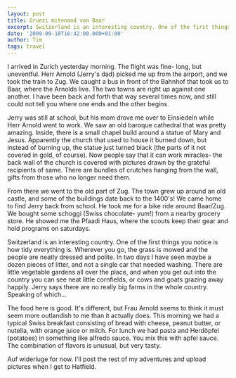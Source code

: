 ```yaml
---
layout: post
title: Gruezi mitenand von Baar
excerpt: Switzerland is an interesting country. One of the first things you notice is how tidy everything is. Wherever you go, the grass is mowed and the people are neatly dressed and polite. In two days I have seen maybe a dozen pieces of litter, and not a single car that needed washing. There are little vegetable gardens all over the place, and when you get out into the country you can see neat little cornfields, or cows and goats grazing away happily.
date: '2009-09-18T16:42:00.000+01:00'
author: Tim
tags: travel
---
```


I arrived in Zurich yesterday morning. The flight was fine- long, but uneventful. Herr Arnold (Jerry's dad) picked me up from the airport, and we took the train to Zug. We caught a bus in front of the Bahnhof that took us to Baar, where the Arnolds live. The two towns are right up against one another. I have been back and forth that way several times now, and still could not tell you where one ends and the other begins. 

Jerry was still at school, but his mom drove me over to Einsiedeln while Herr Arnold went to work. We saw an old baroque cathedral that was pretty amazing. Inside, there is a small chapel build around a statue of Mary and Jesus. Apparently the church that used to house it burned down, but instead of burning up, the statue just turned black (the parts of it not covered in gold, of course). Now people say that it can work miracles- the back wall of the church is covered with pictures drawn by the grateful recipients of same. There are bundles of crutches hanging from the wall, gifts from those who no longer need them. 

From there we went to the old part of Zug. The town grew up around an old castle, and some of the buildings date back to the 1400's! We came home to find Jerry back from school. He took me for a bike ride around Baar/Zug. We bought some schoggi (Swiss chocolate- yum!) from a nearby grocery store. He showed me the Pfaadi Haus, where the scouts keep their gear and hold programs on saturdays. 

Switzerland is an interesting country. One of the first things you notice is how tidy everything is. Wherever you go, the grass is mowed and the people are neatly dressed and polite. In two days I have seen maybe a dozen pieces of litter, and not a single car that needed washing. There are little vegetable gardens all over the place, and when you get out into the country you can see neat little cornfields, or cows and goats grazing away happily. Jerry says there are no really big farms in the whole country. Speaking of which...

The food here is good. It's different, but Frau Arnold seems to think it must seem more outlandish to me than it actually does. This morning we had a typical Swiss breakfast consisting of bread with cheese, peanut butter, or nutella, with orange juice or milch. For lunch we had pasta and Herdöpfel (potatoes) in something like alfredo sauce. You mix this with apfel sauce. The combination of flavors is unusual, but very tasty. 

Auf widerluge for now. I'll post the rest of my adventures and upload pictures when I get to Hatfield.
